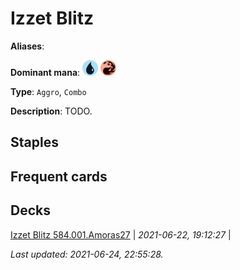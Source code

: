 # Izzet Blitz

**Aliases**: 

**Dominant mana**: <img src="../resources/images/mana/U.png" width="25"/> <img src="../resources/images/mana/R.png" width="25"/>

**Type**: `Aggro`, `Combo`

**Description**: TODO.

## **Staples**



## **Frequent cards**



## **Decks**

[Izzet Blitz 584.001.Amoras27](https://deckstats.net/decks/181430/2120546-izzet-blitz-584-001-amoras27) | *2021-06-22, 19:12:27* |   


*Last updated: 2021-06-24, 22:55:28.*
